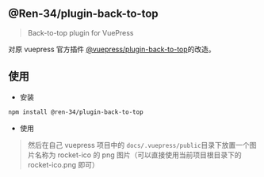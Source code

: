 ## @Ren-34/plugin-back-to-top

> Back-to-top plugin for VuePress

对原 vuepress 官方插件 [@vuepress/plugin-back-to-top](https://vuepress.vuejs.org/plugin/official/plugin-back-to-top.html)的改造。

## 使用

- 安装

```sh
npm install @ren-34/plugin-back-to-top
```

- 使用

> 然后在自己 vuepress 项目中的 `docs/.vuepress/public`目录下放置一个图片名称为 rocket-ico 的 png 图片（可以直接使用当前项目根目录下的 rocket-ico.png 即可）
